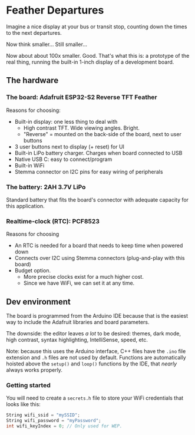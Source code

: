 # Feather Departures

Imagine a nice display at your bus or transit stop, counting down the times to the next departures.

Now think smaller... Still smaller...

Now about about 100x smaller. Good. That's what this is: a prototype of the real thing, running the built-in 1-inch display of a development board.

## The hardware

### The board: Adafruit ESP32-S2 Reverse TFT Feather

Reasons for choosing:

- Built-in display: one less thing to deal with
  - High contrast TFT. Wide viewing angles. Bright.
  - "Reverse" = mounted on the back-side of the board, next to user buttons
- 3 user buttons next to display (+ reset) for UI
- Built-in LiPo battery charger. Charges when board connected to USB
- Native USB C: easy to connect/program
- Built-in WiFi
- Stemma connector on I2C pins for easy wiring of peripherals

### The battery: 2AH 3.7V LiPo

Standard battery that fits the board's connector with adequate capacity for this application.

### Realtime-clock (RTC): PCF8523

Reasons for choosing

- An RTC is needed for a board that needs to keep time when powered down
- Connects over I2C using Stemma connectors (plug-and-play with this board)
- Budget option.
  - More precise clocks exist for a much higher cost.
  - Since we have WiFi, we can set it at any time.

## Dev environment

The board is programmed from the Arduino IDE because that is the easiest way to include the Adafruit libraries and board parameters.

The downside: the editor leaves *a lot* to be desired: themes, dark mode, high contrast, syntax highlighting, IntelliSense, speed, etc.

Note: because this uses the Arduino interface, C++ files have the `.ino` file extension and `.h` files are not used by default. Functions are automatically hoisted above the `setup()` and `loop()` functions by the IDE, that *nearly* always works properly.

### Getting started

You will need to create a `secrets.h` file to store your WiFi credentials that looks like this:

```h
String wifi_ssid = "mySSID";
String wifi_password = "myPassword";
int wifi_keyIndex = 0; // Only used for WEP.
```
